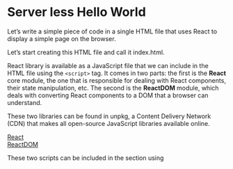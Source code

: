 # Server less Hello World

Let’s write a simple piece of code in a single HTML file that uses React to display a simple page on the browser.

Let’s start creating this HTML file and call it index.html.

React library is available as a JavaScript file that we can include in the HTML file using the `<script>` tag.
It comes in two parts: the first is the <b>React</b> core module, the one that is responsible for dealing with React components, their state manipulation, etc. The second is the <b>ReactDOM</b> module, which deals with converting React components to a DOM that a browser can understand.

These two libraries can be found in unpkg, a Content Delivery Network (CDN) that makes all open-source JavaScript libraries available online. 

[React](https://unpkg.com/react@16/umd/react.development.js) <br/>
[ReactDOM](https://unpkg.com/react-dom@16/umd/react-dom.development.js)

These two scripts can be included in the <head> section using <script> tags like this

```js
...
 <script src="https://unpkg.com/react@16/umd/react.development.js"></script>
 <script src="https://unpkg.com/react-dom@16/umd/react-dom.development.js"></script>
...
```
  
Within the body, create a `<div>` that will eventually hold any React elements that we will create. This can be an empty `<div>`, but it needs an ID, say, content, to identify and get a handle in the JavaScript code.

```html
 ...
 <div id="content"></div>
 ...
```
 
To create the React element, the `createElement()` function of the React module needs to be called. This is quite similar to the JavaScript `document.createElement()` function, but has an additional feature that allows nesting of elements. The function takes up to three arguments and its prototype is as follows:
 
 `React.createElement(type, [props], [...children])`
 
The <b>type</b> can be any HTML tag such as the string 'div', or a React component, <b>props</b> is an object containing HTML attributes or custom component properties. The last parameter(s) is zero or more children elements, which again are created using the createElement() function itself.
 
 For the Hello World application, let’s create a very simple nested element—a <div> with a title attribute that contains a heading with the words “Hello World!”, which will go inside a <script> tag within the body:
 
```js
... 
 const element = React.createElement('div', {title: 'Outer div'}, 
   React.createElement('h3', null, 'Hello World');
...
```
 
Note that this is not yet the real DOM, which is in the browser’s memory and that is why it is called a virtual DOM. Each of these React elements needs to be transferred to the real DOM. The ReactDOM does this when the <b>ReactDOM.render()</b> function is called. This function takes in as arguments the element that needs to be rendered and the DOM element that it needs to be placed under.
 
 We have a <div> that we created in the body, which is the target where the new element needs to be placed. We can get the parent's handle by calling <b>document.getElementByID()</b>, as we would have done using regular JavaScript.
 
```js
...
ReactDOM.render(element, document.getElementById('content'));
...
```
 
You can test this file by opening it in a browser
